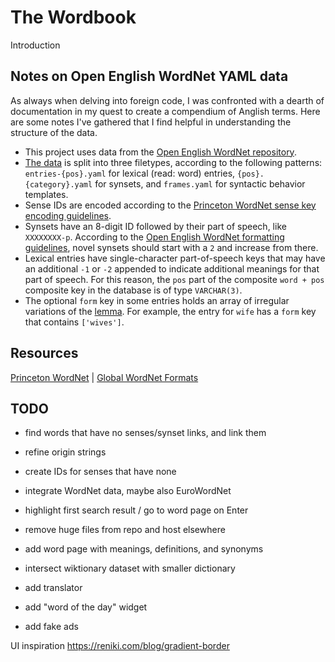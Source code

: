 # The Wordbook

Introduction

## Notes on Open English WordNet YAML data

As always when delving into foreign code, I was confronted with a dearth of documentation in my quest to create a compendium of Anglish terms. Here are some notes I've gathered that I find helpful in understanding the structure of the data.

- This project uses data from the [Open English WordNet repository](https://github.com/globalwordnet/english-wordnet).
- [The data](https://github.com/globalwordnet/english-wordnet/tree/main/src/yaml) is split into three filetypes, according to the following patterns: `entries-{pos}.yaml` for lexical (read: word) entries, `{pos}.{category}.yaml` for synsets, and `frames.yaml` for syntactic behavior templates.
- Sense IDs are encoded according to the [Princeton WordNet sense key encoding guidelines](https://wordnet.princeton.edu/documentation/senseidx5wn).
- Synsets have an 8-digit ID followed by their part of speech, like `XXXXXXXX-p`. According to the [Open English WordNet formatting guidelines](https://github.com/globalwordnet/english-wordnet/blob/main/FORMAT.md), novel synsets should start with a `2` and increase from there.
- Lexical entries have single-character part-of-speech keys that may have an additional `-1` or `-2` appended to indicate additional meanings for that part of speech. For this reason, the `pos` part of the composite `word + pos` composite key in the database is of type `VARCHAR(3)`.
- The optional `form` key in some entries holds an array of irregular variations of the [lemma](<https://en.wikipedia.org/wiki/Lemma_(morphology)>). For example, the entry for `wife` has a `form` key that contains `['wives']`.

## Resources

[Princeton WordNet](https://wordnet.princeton.edu/) | [Global WordNet Formats](https://globalwordnet.github.io/schemas/)

## TODO

- find words that have no senses/synset links, and link them
- refine origin strings
- create IDs for senses that have none

- integrate WordNet data, maybe also EuroWordNet
- highlight first search result / go to word page on Enter
- remove huge files from repo and host elsewhere
- add word page with meanings, definitions, and synonyms
- intersect wiktionary dataset with smaller dictionary
- add translator
- add "word of the day" widget
- add fake ads

UI inspiration
https://reniki.com/blog/gradient-border
